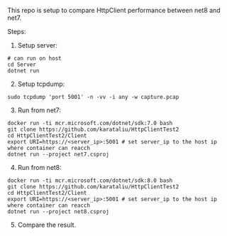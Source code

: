 This repo is setup to compare HttpClient performance between net8 and net7.

Steps:
1. Setup server:
```
# can run on host
cd Server
dotnet run
```

2. Setup tcpdump:
```
sudo tcpdump 'port 5001' -n -vv -i any -w capture.pcap
```

3. Run from net7:
```
docker run -ti mcr.microsoft.com/dotnet/sdk:7.0 bash
git clone https://github.com/karataliu/HttpClientTest2
cd HttpClientTest2/Client
export URI=https://<server_ip>:5001 # set server_ip to the host ip where container can reacch
dotnet run --project net7.csproj
```

4. Run from net8:
```
docker run -ti mcr.microsoft.com/dotnet/sdk:8.0 bash
git clone https://github.com/karataliu/HttpClientTest2
cd HttpClientTest2/Client
export URI=https://<server_ip>:5001 # set server_ip to the host ip where container can reacch
dotnet run --project net8.csproj
```

5. Compare the result.
